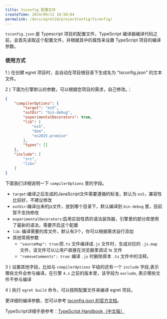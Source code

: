 ```yaml
---
title: tsconfig 配置文件
createTime: 2024/09/11 10:50:04
permalink: /docs/egret2d/projectConfig/tsconfig/
---
```


`tsconfig.json` 是 Typescript 项目的配置文件，TypeScript 编译器编译代码之前，会首先读取这个配置文件，并根据其中的属性来设置 TypeScript 项目的编译参数。



### 使用方式

1 ) 在创建 egret 项目时，会自动在项目根目录下生成名为 "tsconfig.json" 的文本文件。

2 ) 下面为引擎默认的参数，可以根据您项目的需求，自己修改。：

``` json
{
    "compilerOptions": {
        "target": "es5",
        "outDir": "bin-debug",
        "experimentalDecorators": true,
        "lib": [
            "es5",
            "dom",
            "es2015.promise"
        ],
        "types": []
    },
    "include": [
        "src",
        "libs"
    ]
}
```

下面我们详细说明一下 `compilerOptions` 里的字段。

* `target`:编译之后生成的JavaScript文件需要遵循的标准，默认为 `es5`，兼容性比较好，不建议修改
* `outDir`:编译出来的js文件，放到哪个目录下，默认编译到 `bin-debug` 里，目前暂不支持修改
* `experimentalDecorators`:启用实验性质的语法装饰器，引擎里的部分库使用了最新的语法，需要开启这个配置
* `lib`: 编译需要的库文件，默认有3个，你可以根据需求自行添加
* 其他常用参数
	* `"sourceMap": true`:把`.ts` 文件编译成`.js` 文件时，生成对应的 `.js.map` 文件，该文件可以让用户直接在浏览器里调试 ts 文件
	* `"removeComments": true`:  编译 `.js` 时删除原本 `.ts` 文件中的注释。
	


3 ) 设置其他字段，比如与 `compilerOptions` 平级的还有一个 `include` 字段,表示哪些文件会参与编译。在引擎 `4.x` 之前的版本里，该字段为 `exclude`, 表示哪些文件不参与编译


4 ) 执行 `egret build` 命令，可以按照配置文件来编译 egret 项目。

更详细的编译参数，您可以参考 [tsconfig.json 的官方文档](http://json.schemastore.org/tsconfig)。

TypeScript详细手册参考：[TypeScript Handbook（中文版）](https://www.gitbook.com/book/zhongsp/typescript-handbook/details)
